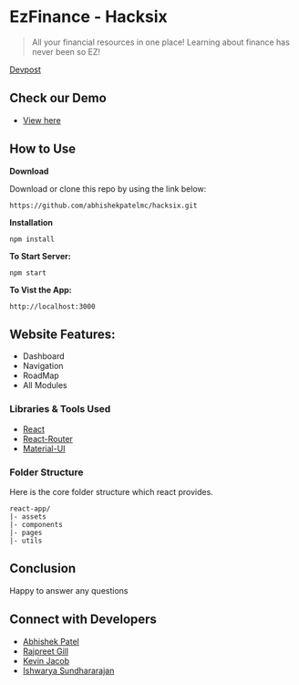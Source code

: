 # EzFinance - Hacksix

> All your financial resources in one place! Learning about finance has never been so EZ!

[Devpost](https://devpost.com/software/ezfinance-z8mdx7)

## Check our Demo

- [View here](https://www.youtube.com/watch?v=M6HNePLsOMQ&ab_channel)

## How to Use

**Download**

Download or clone this repo by using the link below:

```
https://github.com/abhishekpatelmc/hacksix.git
```

**Installation**

```
npm install
```

**To Start Server:**

```
npm start
```

**To Vist the App:**

```
http://localhost:3000
```

## Website Features:

- Dashboard
- Navigation
- RoadMap
- All Modules

### Libraries & Tools Used

- [React](https://reactjs.org/)
- [React-Router](https://reacttraining.com/react-router/web/guides/quick-start)
- [Material-UI](https://material-ui.com/)

### Folder Structure

Here is the core folder structure which react provides.

```
react-app/
|- assets
|- components
|- pages
|- utils
```

## Conclusion

Happy to answer any questions

## Connect with Developers

- [Abhishek Patel](https://www.linkedin.com/in/abhishekpatelmc/)
- [Rajpreet Gill](https://www.linkedin.com/in/rajpreet-gill/)
- [Kevin Jacob](https://www.linkedin.com/in/kevin-jacob-7086a6134/)
- [Ishwarya Sundhararajan](https://www.linkedin.com/in/ishwarya-sundhararajan/)
